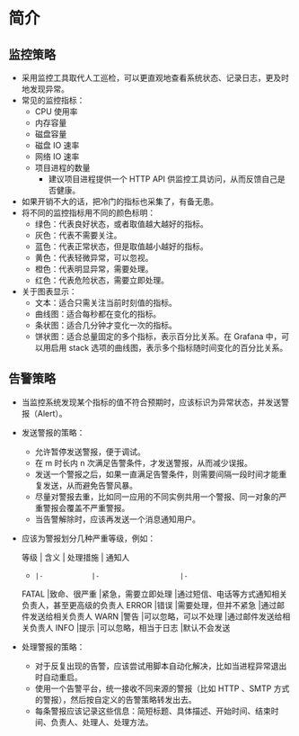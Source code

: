 # 简介

## 监控策略

- 采用监控工具取代人工巡检，可以更直观地查看系统状态、记录日志，更及时地发现异常。
- 常见的监控指标：
  - CPU 使用率
  - 内存容量
  - 磁盘容量
  - 磁盘 IO 速率
  - 网络 IO 速率
  - 项目进程的数量
    - 建议项目进程提供一个 HTTP API 供监控工具访问，从而反馈自己是否健康。
- 如果开销不大的话，把冷门的指标也采集了，有备无患。
- 将不同的监控指标用不同的颜色标明：
  - 绿色：代表良好状态，或者取值越大越好的指标。
  - 灰色：代表不需要关注。
  - 蓝色：代表正常状态，但是取值越小越好的指标。
  - 黄色：代表轻微异常，可以忽视。
  - 橙色：代表明显异常，需要处理。
  - 红色：代表危险状态，需要立即处理。
- 关于图表显示：
  - 文本：适合只需关注当前时刻值的指标。
  - 曲线图：适合每秒都在变化的指标。
  - 条状图：适合几分钟才变化一次的指标。
  - 饼状图：适合总量固定的多个指标，表示百分比关系。在 Grafana 中，可以用启用 stack 选项的曲线图，表示多个指标随时间变化的百分比关系。

## 告警策略

- 当监控系统发现某个指标的值不符合预期时，应该标识为异常状态，并发送警报（Alert）。
- 发送警报的策略：
  - 允许暂停发送警报，便于调试。
  - 在 m 时长内 n 次满足告警条件，才发送警报，从而减少误报。
  - 发送一个警报之后，如果一直满足告警条件，则需要间隔一段时间才能重复发送，从而避免告警风暴。
  - 尽量对警报去重，比如同一应用的不同实例共用一个警报、同一对象的严重警报会覆盖不严重警报。
  - 当告警解除时，应该再发送一个消息通知用户。
- 应该为警报划分几种严重等级，例如：

  等级  | 含义         | 处理措施            | 通知人
  -     |-            |-                    |-
  FATAL |致命、很严重  |紧急，需要立即处理     |通过短信、电话等方式通知相关负责人，甚至更高级的负责人
  ERROR |错误         |需要处理，但并不紧急   |通过邮件发送给相关负责人
  WARN  |警告         |可以忽略，可以不处理   |通过邮件发送给相关负责人
  INFO  |提示         |可以忽略，相当于日志   |默认不会发送

- 处理警报的策略：
  - 对于反复出现的告警，应该尝试用脚本自动化解决，比如当进程异常退出时自动重启。
  - 使用一个告警平台，统一接收不同来源的警报（比如 HTTP 、SMTP 方式的警报），然后按自定义的告警策略转发出去。
  - 每条警报应该记录这些信息：简短标题、具体描述、开始时间、结束时间、负责人、处理人、处理方法。
